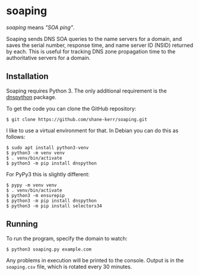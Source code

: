 # soaping

_soaping_ means _"SOA ping"_.

Soaping sends DNS SOA queries to the name servers for a domain, and
saves the serial number, response time, and name server ID (NSID)
returned by each. This is useful for tracking DNS zone propagation
time to the authoritative servers for a domain.

## Installation

Soaping requires Python 3. The only additional requirement is the
[dnspython](http://www.dnspython.org/) package.

To get the code you can clone the GitHub repository:

    $ git clone https://github.com/shane-kerr/soaping.git

I like to use a virtual environment for that. In Debian you can do
this as follows:

    $ sudo apt install python3-venv
    $ python3 -m venv venv
    $ . venv/bin/activate
    $ python3 -m pip install dnspython

For PyPy3 this is slightly different:

    $ pypy -m venv venv
    $ . venv/bin/activate
    $ python3 -m ensurepip
    $ python3 -m pip install dnspython
    $ python3 -m pip install selectors34

## Running

To run the program, specify the domain to watch:

    $ python3 soaping.py example.com

Any problems in execution will be printed to the console. Output is in
the `soaping.csv` file, which is rotated every 30 minutes.
